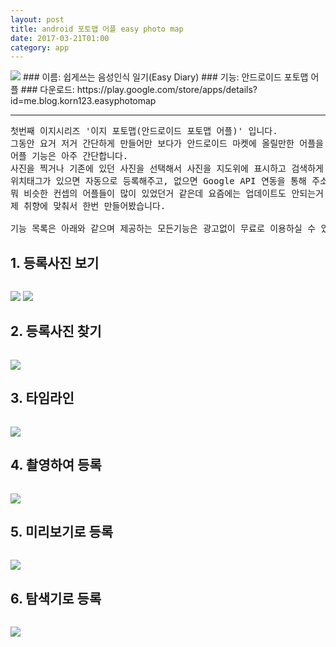 ```yaml
---
layout: post
title: android 포토맵 어플 easy photo map
date: 2017-03-21T01:00
category: app
---
```


<img class="fit image" src="/images/post/app_easyphotomap01.png">
### 이름: 쉽게쓰는 음성인식 일기(Easy Diary)
### 기능: 안드로이드 포토맵 어플
### 다운로드: https://play.google.com/store/apps/details?id=me.blog.korn123.easyphotomap

---

<pre>
첫번째 이지시리즈 '이지 포토맵(안드로이드 포토맵 어플)' 입니다.
그동안 요거 저거 간단하게 만들어만 보다가 안드로이드 마켓에 올릴만한 어플을 하나 만들어보고 싶어서 첫번째 어플을 만들어봤습니다.
어플 기능은 아주 간단합니다.
사진을 찍거나 기존에 있던 사진을 선택해서 사진을 지도위에 표시하고 검색하게 해주는 겁니다.
위치태그가 있으면 자동으로 등록해주고, 없으면 Google API 연동을 통해 주소검색 후 등록합니다.
뭐 비슷한 컨셉의 어플들이 많이 있었던거 같은데 요즘에는 업데이트도 안되는거 같고, 회원등록을 해야하거나 원하는 기능이 없거나 해서
제 취향에 맞춰서 한번 만들어봤습니다.

기능 목록은 아래와 같으며 제공하는 모든기능은 광고없이 무료로 이용하실 수 있습니다.
</pre>


## 1. 등록사진 보기
<pre>
</pre>
<img class="fit image" src="/images/post/app_easyphotomap03.jpg">
<img class="fit image" src="/images/post/app_easyphotomap04.png">

## 2. 등록사진 찾기
<pre>
</pre>
<img class="fit image" src="/images/post/app_easyphotomap07.jpg">

## 3. 타임라인
<pre>
</pre>
<img class="fit image" src="/images/post/app_easyphotomap05.png">


## 4. 촬영하여 등록
<pre>
</pre>
<img class="fit image" src="/images/post/app_easyphotomap08.png">

## 5. 미리보기로 등록
<pre>
</pre>
<img class="fit image" src="/images/post/app_easyphotomap08_01.png">

## 6. 탐색기로 등록
<pre>
</pre>
<img class="fit image" src="/images/post/app_easyphotomap06.png">

